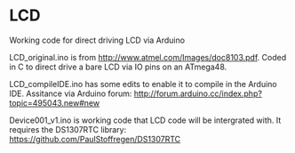 # LCD
Working code for direct driving LCD via Arduino


LCD_original.ino is from http://www.atmel.com/Images/doc8103.pdf. Coded in C to direct drive a bare LCD via IO pins on an ATmega48. 

LCD_compileIDE.ino has some edits to enable it to compile in the Arduino IDE. 
Assitance via Arduino forum: http://forum.arduino.cc/index.php?topic=495043.new#new


Device001_v1.ino is working code that LCD code will be intergrated with. 
It requires the DS1307RTC library: https://github.com/PaulStoffregen/DS1307RTC
